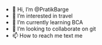 - 👋 Hi, I’m @PratikBarge
- 👀 I’m interested in travel
- 🌱 I’m currently learning BCA
- 💞️ I’m looking to collaborate on git
- 📫 How to reach me text me

<!---
PratikBarge/PratikBarge is a ✨ special ✨ repository because its `README.md` (this file) appears on your GitHub profile.
You can click the Preview link to take a look at your changes.
--->
